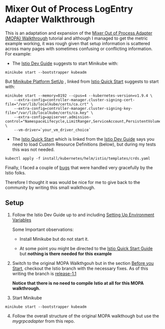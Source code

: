 # Mixer Out of Process LogEntry Adapter Walkthrough

This is an adaptation and expansion of the [Mixer Out of Process Adapter (MOPA) Walkthrough](https://github.com/istio/istio/wiki/Mixer-Out-of-Process-Adapter-Walkthrough) tutorial and although I managed to get the metric example working, it was rough given that setup information is scattered across many pages with sometimes confusing or conflicting information. For example:

* The [Istio Dev Guide](https://github.com/istio/istio/wiki/Dev-Guide) suggests to start Minikube with:

```
minikube start --bootstrapper kubeadm
```

But [Minikube Platform SetUp](https://istio.io/docs/setup/kubernetes/platform-setup/minikube/) , linked from [Istio Quick Start](https://istio.io/docs/setup/kubernetes/quick-start/) suggests to start with:
```
minikube start --memory=8192 --cpus=4 --kubernetes-version=v1.9.4 \
    --extra-config=controller-manager.cluster-signing-cert-file="/var/lib/localkube/certs/ca.crt" \
    --extra-config=controller-manager.cluster-signing-key-file="/var/lib/localkube/certs/ca.key" \
    --extra-config=apiserver.admission-control="NamespaceLifecycle,LimitRanger,ServiceAccount,PersistentVolumeLabel,DefaultStorageClass,DefaultTolerationSeconds,MutatingAdmissionWebhook,ValidatingAdmissionWebhook,ResourceQuota" \
    --vm-driver=`your_vm_driver_choice`
```
* The [Istio Quick Start](https://istio.io/docs/setup/kubernetes/quick-start/) which is linked from the [Istio Dev Guide](https://github.com/istio/istio/wiki/Dev-Guide) says you need to load Custom Resource Definitions (below), but during my tests this was not needed.

```
kubectl apply -f install/kubernetes/helm/istio/templates/crds.yaml
```
Finally, I faced a couple of [bugs](https://github.com/istio/istio/issues/9459) that were handled very gracefully by the Istio folks.

Therefore I thought it was would be nice for me to give back to the community by writing this small walkthough.

## Setup

1. Follow the Istio Dev Guide up to and including [Setting Up Environment Variables](https://github.com/istio/istio/wiki/Dev-Guide#setting-up-environment-variables)

    Some Important observations:

    * Install Minikube but do not start it.

    * At some point you might be directed to the [Istio Quick Start Guide](https://istio.io/docs/setup/kubernetes/quick-start/)  but **nothing is there needed for this example**

2. Switch to the original MOPA Walkthgouh but in the section [Before you Start](https://github.com/istio/istio/wiki/Mixer-Out-of-Process-Adapter-Walkthrough#before-you-start), checkout the Istio branch with the necessary fixes. As of this writing the branch is [release-1.1](https://github.com/istio/istio/tree/release-1.1)


    **Notice that there is no need to compile Istio at all for this MOPA walkthrough.**

3. Start Minikube

```
minikube start --bootstrapper kubeadm
```
4. Follow the overall structure of the original MOPA walkthough but use the _mygrpcadapter_ from this repo.





